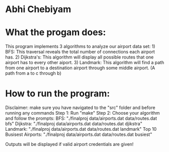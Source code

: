 # Abhi Chebiyam

# What the progam does:
This program implements 3 algorithms to analyze our airport data set:
    1) BFS: This traversal reveals the total number of connections each airport has. 
    2) Dijkstra's: This algorithm will display all possible routes that one airport has to every other aiport.
    3) Landmark: This algorithm will find a path from one airport to a destination airport through some middle airport.
       (A path from a to c through b)

# How to run the program:
Disclaimer: make sure you have navigated to the "src" folder and before running any commands
Step 1: Run "make"
Step 2: Choose your algorithm and follow the prompts:
    BFS: "./finalproj data/airports.dat data/routes.dat bfs"
    Dijkstra: "./finalproj data/airports.dat data/routes.dat djikstra"
    Landmark: "./finalproj data/airports.dat data/routes.dat landmark"
    Top 10 Busisest Airports: "./finalproj data/airports.dat data/routes.dat busiest"

Outputs will be displayed if valid airport credentials are given!
